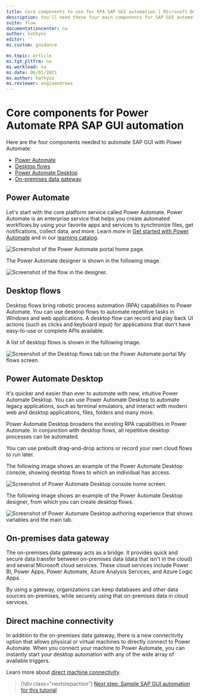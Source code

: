 ```yaml
---
title: Core components to use for RPA SAP GUI automation | Microsoft Docs
description: You'll need these four main components for SAP GUI automation with Power Automate.
suite: flow
documentationcenter: na
author: kathyos
editor: ''
ms.custom: guidance

ms.topic: article
ms.tgt_pltfrm: na
ms.workload: na
ms.date: 06/01/2021
ms.author: kathyos
ms.reviewer: angieandrews
---
```


# Core components for Power Automate RPA SAP GUI automation

Here are the four components needed to automate SAP GUI with Power Automate:

- [Power Automate](#power-automate)
- [Desktop flows](#desktop-flows)
- [Power Automate Desktop](#power-automate-desktop)
- [On-premises data gateway](#on-premises-data-gateway)

## Power Automate

Let's start with the core platform service called Power Automate. Power Automate is an enterprise service that helps you create automated workflows by using your favorite apps and services to synchronize files, get notifications, collect data, and more. Learn more in [Get started with Power Automate](../../getting-started.md) and in our [learning catalog](../../learning-catalog/learning-catalog.md).

![Screenshot of the Power Automate portal home page.](media/power-automate-website.png)

The Power Automate designer is shown in the following image.

![Screenshot of the flow in the designer.](media/power-automate-flow-authoring.png)

## Desktop flows

Desktop flows bring robotic process automation (RPA) capabilities to Power Automate. You can use desktop flows to automate repetitive tasks in Windows and web applications. A desktop flow can record and play back UI actions (such as clicks and keyboard input) for applications that don't have easy-to-use or complete APIs available.

A list of desktop flows is shown in the following image.

![Screenshot of the Desktop flows tab on the Power Automate portal My flows screen.](media/my-flows-screen.png)

## Power Automate Desktop

It's quicker and easier than ever to automate with new, intuitive Power Automate Desktop. You can use Power Automate Desktop to automate legacy applications, such as terminal emulators, and interact with modern web and desktop applications, files, folders and many more.

Power Automate Desktop broadens the existing RPA capabilities in Power Automate. In conjunction with desktop flows, all repetitive desktop processes can be automated.

You can use prebuilt drag-and-drop actions or record your own cloud flows to run later.

The following image shows an example of the Power Automate Desktop console, showing desktop flows to which an individual has access.

![Screenshot of Power Automate Desktop console home screen.](media/power-automate-desktop-console.png)

The following image shows an example of the Power Automate Desktop designer, from which you can create desktop flows.

![Screenshot of Power Automate Desktop authoring experience that shows variables and the main tab.](media/power-automate-desktop-authoring.png)

## On-premises data gateway

The on-premises data gateway acts as a bridge. It provides quick and secure data transfer between on-premises data (data that isn't in the cloud) and several Microsoft cloud services. These cloud services include Power BI, Power Apps, Power Automate, Azure Analysis Services, and Azure Logic Apps.

By using a gateway, organizations can keep databases and other data sources on-premises, while securely using that on-premises data in cloud services.

## Direct machine connectivity

In addition to the on-premises data gateway, there is a new connectivity option that allows physical or virtual machines to directly connect to Power Automate. When you connect your machine to Power Automate, you can instantly start your desktop automation with any of the wide array of available triggers.

Learn more about [direct machine connectivity](../../desktop-flows/manage-machines.md).

> [!div class="nextstepaction"]
> [Next step: Sample SAP GUI automation for this tutorial](sample-sap-scenario.md)
